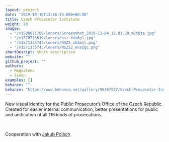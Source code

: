 ```yaml
---
layout: project
date: "2019-10-10T13:56:19.000+00:00"
title: Czech Prosecutor Institute
weight: 20
images:
  - "/v1580811706/loners/Screenshot_2019-12-04_12.03.20_m2t8zs.jpg"
  - "/v1570715619/loners/nsz_bds6g1.jpg"
  - "/v1571135747/loners/NSZ5_ib3m1l.png"
  - "/v1571135745/loners/NSZ52_nnsigc.png"
shortDesript: short description
website: ""
github_project: ""
authors:
  - Magdaléna
  - Simon
examples: []
behance: ""
behance: "https://www.behance.net/gallery/96467527/Czech-Prosecutor-Institute"
---
```


New visual identity for the Public Prosecutor’s Office of the Czech Republic. Created for easier internal communication, better presentations for public and unification of all 116 kinds of prosecutions.

<br>

Cooperation with [Jakub Polách](https://www.instagram.com/disscourse/)
